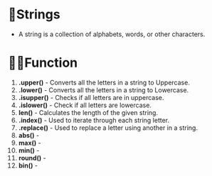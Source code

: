 # 🧵Strings 
- A string is a collection of alphabets, words, or other characters.

# 👷🏿Function
  1. **.upper()** - Converts all the letters in a string to Uppercase.
  2. **.lower()** - Converts all the letters in a string to Lowercase.
  3. **.isupper()** - Checks if all letters are in uppercase.
  4. **.islower()** - Check if all letters are lowercase.
  5. **len()** - Calculates the length of the given string.
  6. **.index()** - Used to iterate through each string letter.
  7. **.replace()** - Used to replace a letter using another in a string.
  8. **abs()** -
  9. **max()** -
  10. **min()** -
  11. **round()** -
  12. **bin()** -
